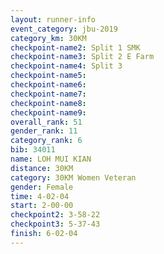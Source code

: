 ```yaml
---
layout: runner-info 
event_category: jbu-2019 
category_km: 30KM 
checkpoint-name2: Split 1 SMK 
checkpoint-name3: Split 2 E Farm 
checkpoint-name4: Split 3 
checkpoint-name5: 
checkpoint-name6: 
checkpoint-name7: 
checkpoint-name8: 
checkpoint-name9: 
overall_rank: 51
gender_rank: 11
category_rank: 6
bib: 34011
name: LOH MUI KIAN
distance: 30KM
category: 30KM Women Veteran
gender: Female
time: 4-02-04
start: 2-00-00
checkpoint2: 3-58-22
checkpoint3: 5-37-43
finish: 6-02-04
---
```

